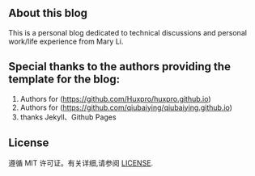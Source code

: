 

## About this blog
This is a personal blog dedicated to technical discussions and personal work/life experience from Mary Li.


## Special thanks to the authors providing the template for the blog:

1. Authors for (https://github.com/Huxpro/huxpro.github.io)
2. Authors for (https://github.com/qiubaiying/qiubaiying.github.io)
3. thanks Jekyll、Github Pages

## License

遵循 MIT 许可证。有关详细,请参阅 [LICENSE](https://github.com/Mary-xl/Mary-xl.github.io/blob/master/LICENSE).

